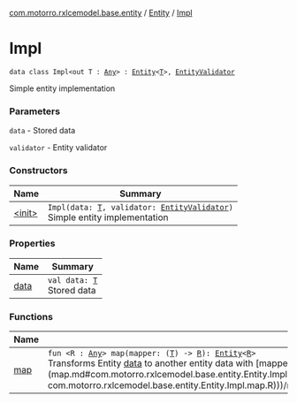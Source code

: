 [com.motorro.rxlcemodel.base.entity](../../index.md) / [Entity](../index.md) / [Impl](./index.md)

# Impl

`data class Impl<out T : `[`Any`](https://kotlinlang.org/api/latest/jvm/stdlib/kotlin/-any/index.html)`> : `[`Entity`](../index.md)`<`[`T`](index.md#T)`>, `[`EntityValidator`](../../-entity-validator/index.md)

Simple entity implementation

### Parameters

`data` - Stored data

`validator` - Entity validator

### Constructors

| Name | Summary |
|---|---|
| [&lt;init&gt;](-init-.md) | `Impl(data: `[`T`](index.md#T)`, validator: `[`EntityValidator`](../../-entity-validator/index.md)`)`<br>Simple entity implementation |

### Properties

| Name | Summary |
|---|---|
| [data](data.md) | `val data: `[`T`](index.md#T)<br>Stored data |

### Functions

| Name | Summary |
|---|---|
| [map](map.md) | `fun <R : `[`Any`](https://kotlinlang.org/api/latest/jvm/stdlib/kotlin/-any/index.html)`> map(mapper: (`[`T`](index.md#T)`) -> `[`R`](map.md#R)`): `[`Entity`](../index.md)`<`[`R`](map.md#R)`>`<br>Transforms Entity [data](data.md) to another entity data with [mapper](map.md#com.motorro.rxlcemodel.base.entity.Entity.Impl$map(kotlin.Function1((com.motorro.rxlcemodel.base.entity.Entity.Impl.T, com.motorro.rxlcemodel.base.entity.Entity.Impl.map.R)))/mapper) Validation remains the same |
